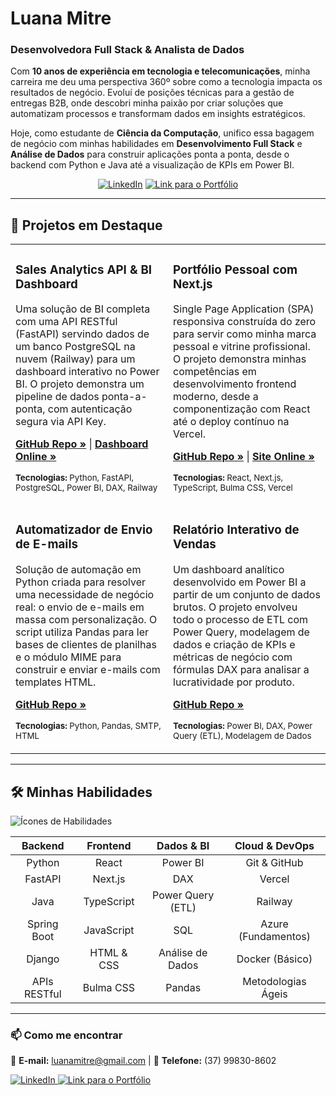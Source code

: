 # Luana Mitre 
### Desenvolvedora Full Stack & Analista de Dados

Com **10 anos de experiência em tecnologia e telecomunicações**, minha carreira me deu uma perspectiva 360º sobre como a tecnologia impacta os resultados de negócio. Evoluí de posições técnicas para a gestão de entregas B2B, onde descobri minha paixão por criar soluções que automatizam processos e transformam dados em insights estratégicos.

Hoje, como estudante de **Ciência da Computação**, unifico essa bagagem de negócio com minhas habilidades em **Desenvolvimento Full Stack** e **Análise de Dados** para construir aplicações ponta a ponta, desde o backend com Python e Java até a visualização de KPIs em Power BI.

<p align="center">
  <a href="https://www.linkedin.com/in/luana-mitre/" target="_blank"><img src="https://img.shields.io/badge/-LinkedIn-0077B5?style=for-the-badge&logo=linkedin&logoColor=white" alt="LinkedIn"></a>
<a href="https://my-portfolio-jet-one-93.vercel.app/" target="_blank">
    <img src="https://img.shields.io/badge/Portfólio-%238A2BE2?style=for-the-badge&logoColor=white" alt="Link para o Portfólio">
  </a>
</p>

---

## 🚀 Projetos em Destaque

<table>
  <tr>
    <td width="50%" valign="top">
      <h3>Sales Analytics API & BI Dashboard</h3>
      <p>Uma solução de BI completa com uma API RESTful (FastAPI) servindo dados de um banco PostgreSQL na nuvem (Railway) para um dashboard interativo no Power BI. O projeto demonstra um pipeline de dados ponta-a-ponta, com autenticação segura via API Key.</p>
      <p>
        <a href="https://github.com/LuuhMitre/sales_analytics_service"><strong>GitHub Repo »</strong></a> | 
        <a href="https://app.powerbi.com/view?r=eyJrIjoiZjk0ZTYyYTYtMDY5Yi00ZmRmLWJmOGQtZTU1NDljZWI3ZGVmIiwidCI6IjVkYTBkNjk2LWM1MDEtNGNlNS1iNmNjLWI5OWI5MmIzY2NjMCJ9"><strong>Dashboard Online »</strong></a>
      </p>
      <p><sub><strong>Tecnologias:</strong> Python, FastAPI, PostgreSQL, Power BI, DAX, Railway</sub></p>
    </td>
    <td width="50%" valign="top">
      <h3>Portfólio Pessoal com Next.js</h3>
      <p>Single Page Application (SPA) responsiva construída do zero para servir como minha marca pessoal e vitrine profissional. O projeto demonstra minhas competências em desenvolvimento frontend moderno, desde a componentização com React até o deploy contínuo na Vercel.</p>
      <p>
        <a href="https://github.com/LuuhMitre/my-portfolio"><strong>GitHub Repo »</strong></a> | 
        <a href="https://my-portfolio-jet-one-93.vercel.app/"><strong>Site Online »</strong></a>
      </p>
      <p><sub><strong>Tecnologias:</strong> React, Next.js, TypeScript, Bulma CSS, Vercel</sub></p>
    </td>
  </tr>
  <tr>
    <td width="50%" valign="top">
      <h3>Automatizador de Envio de E-mails</h3>
      <p>Solução de automação em Python criada para resolver uma necessidade de negócio real: o envio de e-mails em massa com personalização. O script utiliza Pandas para ler bases de clientes de planilhas e o módulo MIME para construir e enviar e-mails com templates HTML.</p>
      <p>
        <a href="https://github.com/LuuhMitre/email_sender"><strong>GitHub Repo »</strong></a>
      </p>
      <p><sub><strong>Tecnologias:</strong> Python, Pandas, SMTP, HTML</sub></p>
    </td>
    <td width="50%" valign="top">
      <h3>Relatório Interativo de Vendas</h3>
      <p>Um dashboard analítico desenvolvido em Power BI a partir de um conjunto de dados brutos. O projeto envolveu todo o processo de ETL com Power Query, modelagem de dados e criação de KPIs e métricas de negócio com fórmulas DAX para analisar a lucratividade por produto.</p>
      <p>
        <a href="https://github.com/LuuhMitre/relatorio_elegante_de_vendas_com_power_bi"><strong>GitHub Repo »</strong></a>
      </p>
      <p><sub><strong>Tecnologias:</strong> Power BI, DAX, Power Query (ETL), Modelagem de Dados</sub></p>
    </td>
  </tr>
</table>

---
## 🛠️ Minhas Habilidades

![Ícones de Habilidades](https://skillicons.dev/icons?i=python,react,postgres,git)

| Backend | Frontend | Dados & BI | Cloud & DevOps |
| :---: | :---: | :---: | :---: |
| Python | React | Power BI | Git & GitHub |
| FastAPI | Next.js | DAX | Vercel |
| Java | TypeScript | Power Query (ETL) | Railway |
| Spring Boot | JavaScript | SQL | Azure (Fundamentos)|
| Django | HTML & CSS | Análise de Dados | Docker (Básico) |
| APIs RESTful | Bulma CSS | Pandas | Metodologias Ágeis|



---

### 📫 Como me encontrar

📧 **E-mail:** luanamitre@gmail.com | 
📱 **Telefone:** (37) 99830-8602

<p align="left">
  <a href="https://www.linkedin.com/in/luana-mitre/" target="_blank">
    <img src="https://img.shields.io/badge/LinkedIn-0077B5?style=for-the-badge&logo=linkedin&logoColor=white" alt="LinkedIn"/>
  </a>
<a href="https://my-portfolio-jet-one-93.vercel.app/" target="_blank">
    <img src="https://img.shields.io/badge/Portfólio-%238A2BE2?style=for-the-badge&logoColor=white" alt="Link para o Portfólio">
  </a>
</p>
